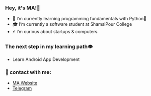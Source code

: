 ### Hey, it's MA!👋

- 🌱 I’m currently learning programming fundamentals with Python🐍
- 🎓 I’m currently a software student at ShamsiPour College
- ⚡ I’m curious about startups & computers

### The next step in my learning path👁️

- Learn Android App Development


### 🤝 contact with me:
- [MA Website](https://MehdiArman.ir)
- [Telegram](https://t.me/MehdiArmana)

